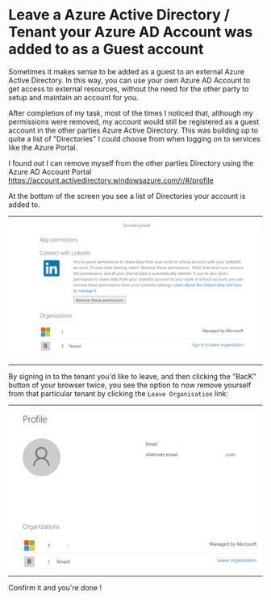 # Leave a Azure Active Directory / Tenant your Azure AD Account was added to as a Guest account

Sometimes it makes sense to be added as a guest to an external Azure Active Directory. In this way, you can use your own Azure AD Account to get access to external resources, without the need for the other party to setup and maintain an account for you.

After completion of my task, most of the times I noticed that, although my permissions were removed, my account would still be registered as a guest account in the other parties Azure Active Directory. This was building up to quite a list of "Directories" I could choose from when logging on to services like the Azure Portal.

I found out I can remove myself from the other parties Directory using the Azure AD Account Portal https://account.activedirectory.windowsazure.com/r/#/profile 

At the bottom of the screen you see a list of Directories your account is added to. 

----------------

![Screenshot](https://github.com/verboompj/Other/blob/master/Pictures/Capture2.PNG)

-----------------

By signing in to the tenant you'd like to leave, and then clicking the "BacK" button of your browser twice, you see the option to now remove yourself from that particular tenant by clicking the `Leave Organisation` link:

----------------

![Screenshot](https://github.com/verboompj/Other/blob/master/Pictures/Capture3.PNG)

-----------------

Confirm it and you're done ! 
